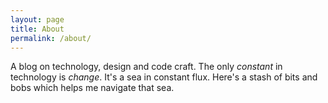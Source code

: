 ```yaml
---
layout: page
title: About
permalink: /about/
---
```

A blog on technology, design and code craft.
The only *constant* in technology is *change*. It's a sea in constant flux.
Here's a stash of bits and bobs which helps me navigate that sea.
